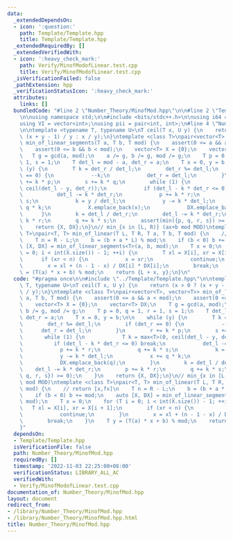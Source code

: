 ```yaml
---
data:
  _extendedDependsOn:
  - icon: ':question:'
    path: Template/Template.hpp
    title: Template/Template.hpp
  _extendedRequiredBy: []
  _extendedVerifiedWith:
  - icon: ':heavy_check_mark:'
    path: Verify/MinofModofLinear.test.cpp
    title: Verify/MinofModofLinear.test.cpp
  _isVerificationFailed: false
  _pathExtension: hpp
  _verificationStatusIcon: ':heavy_check_mark:'
  attributes:
    links: []
  bundledCode: "#line 2 \"Number_Theory/MinofMod.hpp\"\n\n#line 2 \"Template/Template.hpp\"\
    \n\nusing namespace std;\n\n#include <bits/stdc++.h>\n\nusing i64 = long long;\n\
    using VI = vector<int>;\nusing pii = pair<int, int>;\n#line 4 \"Number_Theory/MinofMod.hpp\"\
    \n\ntemplate <typename T, typename U>\nT ceil(T x, U y) {\n    return (x > 0 ?\
    \ (x + y - 1) / y : x / y);\n}\ntemplate <class T>\npair<vector<T>, vector<T>>\
    \ min_of_linear_segments(T a, T b, T mod) {\n    assert(0 <= a && a < mod);\n\
    \    assert(0 <= b && b < mod);\n    vector<T> X = {0};\n    vector<T> DX;\n \
    \   T g = gcd(a, mod);\n    a /= g, b /= g, mod /= g;\n    T p = 0, q = 1, r =\
    \ 1, s = 1;\n    T det_l = mod - a, det_r = a;\n    T x = 0, y = b;\n\n    while\
    \ (y) {\n        T k = det_r / det_l;\n        det_r %= det_l;\n        if (det_r\
    \ == 0) {\n            --k;\n            det_r = det_l;\n        }\n        r\
    \ += k * p;\n        s += k * q;\n        while (1) {\n            T k = max<T>(0,\
    \ ceil(det_l - y, det_r));\n            if (det_l - k * det_r <= 0) break;\n \
    \           det_l -= k * det_r;\n            p += k * r;\n            q += k *\
    \ s;\n            k = y / det_l;\n            y -= k * det_l;\n            x +=\
    \ q * k;\n            X.emplace_back(x);\n            DX.emplace_back(q);\n  \
    \      }\n        k = det_l / det_r;\n        det_l -= k * det_r;\n        p +=\
    \ k * r;\n        q += k * s;\n        assert(min({p, q, r, s}) >= 0);\n    }\n\
    \    return {X, DX};\n}\n// min_{x in [L, R)} (ax+b mod MOD)\ntemplate <class\
    \ T>\npair<T, T> min_of_linear(T L, T R, T a, T b, T mod) {\n    // return [x,fx]\n\
    \    T n = R - L;\n    b = (b + a * L) % mod;\n    if (b < 0) b += mod;\n    auto\
    \ [X, DX] = min_of_linear_segments<T>(a, b, mod);\n    T x = 0;\n    for (T i\
    \ = 0; i < int(X.size()) - 1; ++i) {\n        T xl = X[i], xr = X[i + 1];\n  \
    \      if (xr < n) {\n            x = xr;\n            continue;\n        }\n\
    \        x = xl + (n - 1 - x) / DX[i] * DX[i];\n        break;\n    }\n    T y\
    \ = (T(a) * x + b) % mod;\n    return {L + x, y};\n}\n"
  code: "#pragma once\n\n#include \"../Template/Template.hpp\"\n\ntemplate <typename\
    \ T, typename U>\nT ceil(T x, U y) {\n    return (x > 0 ? (x + y - 1) / y : x\
    \ / y);\n}\ntemplate <class T>\npair<vector<T>, vector<T>> min_of_linear_segments(T\
    \ a, T b, T mod) {\n    assert(0 <= a && a < mod);\n    assert(0 <= b && b < mod);\n\
    \    vector<T> X = {0};\n    vector<T> DX;\n    T g = gcd(a, mod);\n    a /= g,\
    \ b /= g, mod /= g;\n    T p = 0, q = 1, r = 1, s = 1;\n    T det_l = mod - a,\
    \ det_r = a;\n    T x = 0, y = b;\n\n    while (y) {\n        T k = det_r / det_l;\n\
    \        det_r %= det_l;\n        if (det_r == 0) {\n            --k;\n      \
    \      det_r = det_l;\n        }\n        r += k * p;\n        s += k * q;\n \
    \       while (1) {\n            T k = max<T>(0, ceil(det_l - y, det_r));\n  \
    \          if (det_l - k * det_r <= 0) break;\n            det_l -= k * det_r;\n\
    \            p += k * r;\n            q += k * s;\n            k = y / det_l;\n\
    \            y -= k * det_l;\n            x += q * k;\n            X.emplace_back(x);\n\
    \            DX.emplace_back(q);\n        }\n        k = det_l / det_r;\n    \
    \    det_l -= k * det_r;\n        p += k * r;\n        q += k * s;\n        assert(min({p,\
    \ q, r, s}) >= 0);\n    }\n    return {X, DX};\n}\n// min_{x in [L, R)} (ax+b\
    \ mod MOD)\ntemplate <class T>\npair<T, T> min_of_linear(T L, T R, T a, T b, T\
    \ mod) {\n    // return [x,fx]\n    T n = R - L;\n    b = (b + a * L) % mod;\n\
    \    if (b < 0) b += mod;\n    auto [X, DX] = min_of_linear_segments<T>(a, b,\
    \ mod);\n    T x = 0;\n    for (T i = 0; i < int(X.size()) - 1; ++i) {\n     \
    \   T xl = X[i], xr = X[i + 1];\n        if (xr < n) {\n            x = xr;\n\
    \            continue;\n        }\n        x = xl + (n - 1 - x) / DX[i] * DX[i];\n\
    \        break;\n    }\n    T y = (T(a) * x + b) % mod;\n    return {L + x, y};\n\
    }"
  dependsOn:
  - Template/Template.hpp
  isVerificationFile: false
  path: Number_Theory/MinofMod.hpp
  requiredBy: []
  timestamp: '2022-11-03 22:25:00+08:00'
  verificationStatus: LIBRARY_ALL_AC
  verifiedWith:
  - Verify/MinofModofLinear.test.cpp
documentation_of: Number_Theory/MinofMod.hpp
layout: document
redirect_from:
- /library/Number_Theory/MinofMod.hpp
- /library/Number_Theory/MinofMod.hpp.html
title: Number_Theory/MinofMod.hpp
---
```

